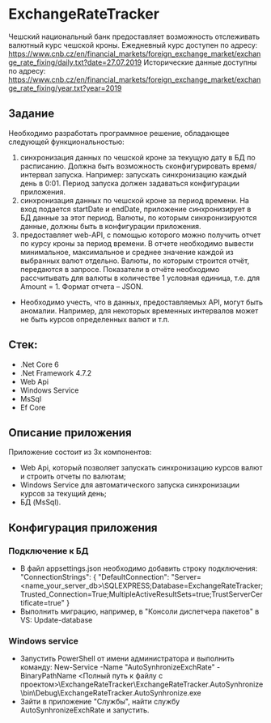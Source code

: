 # ExchangeRateTracker

Чешский национальный банк предоставляет возможность отслеживать валютный курс чешской кроны.
Ежедневный курс доступен по адресу: https://www.cnb.cz/en/financial_markets/foreign_exchange_market/exchange_rate_fixing/daily.txt?date=27.07.2019
Исторические данные доступны по адресу: https://www.cnb.cz/en/financial_markets/foreign_exchange_market/exchange_rate_fixing/year.txt?year=2019

## Задание
Необходимо разработать программное решение, обладающее следующей функциональностью:
1) синхронизация данных по чешской кроне за текущую дату в БД по расписанию. Должна быть возможность сконфигурировать время/интервал запуска. Например: запускать синхронизацию каждый день в 0:01. Период запуска должен задаваться конфигурации приложения.
2) синхронизация данных по чешской кроне за период времени. На вход подается startDate и endDate, приложение синхронизирует в БД данные за этот период. Валюты, по которым синхронизируются данные, должны быть в конфигурации приложения. 
3) предоставляет web-API, с помощью которого можно получить отчет по курсу кроны за период времени. В отчете необходимо вывести минимальное, максимальное и среднее значение каждой из выбранных валют отдельно. Валюты, по которым строится отчёт, передаются в запросе. Показатели в отчёте необходимо рассчитывать для валюты в количестве 1 условная единица, т.е. для Amount = 1. Формат отчета – JSON.

* Необходимо учесть, что в данных, предоставляемых API, могут быть аномалии. Например, для некоторых временных интервалов может не быть курсов определенных валют и т.п.

## Стек:
- .Net Core 6
- .Net Framework 4.7.2
- Web Api
- Windows Service
- MsSql
- Ef Core

## Описание приложения
Приложение состоит из 3х компонентов: 
- Web Api, который позволяет запускать синхронизацию курсов валют и строить отчеты по валютам;
- Windows Service для автоматического запуска синхронизации курсов за текущий день;
- БД (MsSql).

## Конфигурация приложения

### Подключение к БД
- В файл appsettings.json необходимо добавить строку подключения:
"ConnectionStrings": {
  "DefaultConnection": "Server=<name_your_server_db>\\SQLEXPRESS;Database=ExchangeRateTracker;Trusted_Connection=True;MultipleActiveResultSets=true;TrustServerCertificate=true"
}
- Выполнить миграцию, например, в "Консоли диспетчера пакетов" в VS:
Update-database

### Windows service
- Запустить PowerShell от имени администратора и выполнить команду:
New-Service -Name "AutoSynhronizeExchRate" -BinaryPathName <Полный путь к файлу с проектом>\ExchangeRateTracker\ExchangeRateTracker.AutoSynhronize\bin\Debug\ExchangeRateTracker.AutoSynhronize.exe
- Зайти в приложение "Службы", найти службу AutoSynhronizeExchRate и запустить.

